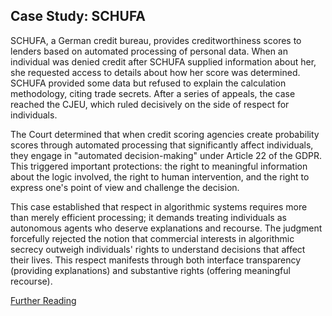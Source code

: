 ## Case Study: SCHUFA 
SCHUFA, a German credit bureau, provides creditworthiness scores to lenders based on automated processing of personal data. When an individual was denied credit after SCHUFA supplied information about her, she requested access to details about how her score was determined. SCHUFA provided some data but refused to explain the calculation methodology, citing trade secrets. After a series of appeals, the case reached the CJEU, which ruled decisively on the side of respect for individuals.

The Court determined that when credit scoring agencies create probability scores through automated processing that significantly affect individuals, they engage in "automated decision-making" under Article 22 of the GDPR. This triggered important protections: the right to meaningful information about the logic involved, the right to human intervention, and the right to express one's point of view and challenge the decision.

This case established that respect in algorithmic systems requires more than merely efficient processing; it demands treating individuals as autonomous agents who deserve explanations and recourse. The judgment forcefully rejected the notion that commercial interests in algorithmic secrecy outweigh individuals' rights to understand decisions that affect their lives. This respect manifests through both interface transparency (providing explanations) and substantive rights (offering meaningful recourse).

[Further Reading](https://iapp.org/news/a/key-takeaways-from-the-cjeus-recent-automated-decision-making-rulings)